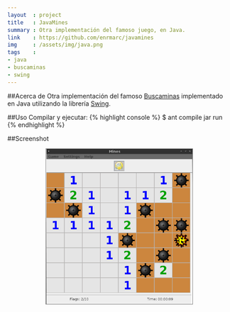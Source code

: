 ```yaml
---
layout  : project
title   : JavaMines
summary : Otra implementación del famoso juego, en Java.
link    : https://github.com/enrmarc/javamines  
img     : /assets/img/java.png
tags    :
- java
- buscaminas
- swing
---
```


##Acerca de
Otra implementación del famoso [Buscaminas] implementado en Java utilizando la librería [Swing].

##Uso
Compilar y ejecutar:
{% highlight console %}
$ ant compile jar run
{% endhighlight %}

##Screenshot
<div style="text-align:center;"><img style="display:block;margin:auto;border:1px solid grey;" src="/assets/img/javamines.png" width="330" height="350"/></div>

[Buscaminas]: http://en.wikipedia.org/wiki/Minesweeper_(video_game)
[Swing]: http://en.wikipedia.org/wiki/Swing_(Java)  
